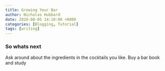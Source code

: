 ```yaml
---
title: Growing Your Bar
author: Nicholas Hubbard
date: 2020-08-05 14:10:00 +0800
categories: [Blogging, Tutorial]
tags: [writing]
---
```


### So whats next

Ask around about the ingredients in the cocktails you like. Buy a bar book and study